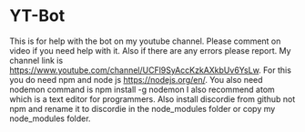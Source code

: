 # YT-Bot
This is for help with the bot on my youtube channel.
Please comment on video if you need help with it. Also if there are any errors please report.
My channel link is https://www.youtube.com/channel/UCFl9SyAccKzkAXkbUv6YsLw.
For this you do need npm and node js https://nodejs.org/en/.
You also need nodemon command is npm install -g nodemon
I also recommend atom which is a text editor for programmers. 
Also install discordie from github not npm and rename it to discordie in the node_modules folder or copy my node_modules folder.
